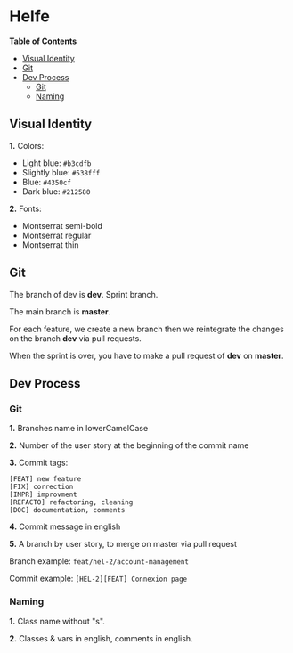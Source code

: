 # Helfe 
  
**Table of Contents** 

- [Visual Identity](#visual-identity)  
- [Git](#git)  
- [Dev Process](#dev-process)  
  - [Git](#git-1)  
  - [Naming](#naming)  
    
## Visual Identity

**1.** Colors:
- Light blue: `#b3cdfb`
- Slightly blue: `#538fff`
- Blue: `#4350cf`
- Dark blue: `#212580` 

**2.** Fonts:
- Montserrat semi-bold
- Montserrat regular
- Montserrat thin   

## Git  
  
The branch of dev is **dev**. Sprint branch.

The main branch is **master**.

For each feature, we create a new branch then we reintegrate the changes on the branch **dev** via pull requests.

When the sprint is over, you have to make a pull request of **dev** on **master**.

## Dev Process  
  
### Git  
  
**1.** Branches name in lowerCamelCase
 
**2.** Number of the user story at the beginning of the commit name
  
**3.** Commit tags:  
  
    [FEAT] new feature
    [FIX] correction
    [IMPR] improvment
    [REFACTO] refactoring, cleaning
    [DOC] documentation, comments
  
**4.** Commit message in english 
  
**5.** A branch by user story, to merge on master via pull request 
  
Branch example:
`feat/hel-2/account-management`

Commit example:
`[HEL-2][FEAT] Connexion page`

### Naming  
  
**1.** Class name without "s".
  
**2.** Classes & vars in english, comments in english.

